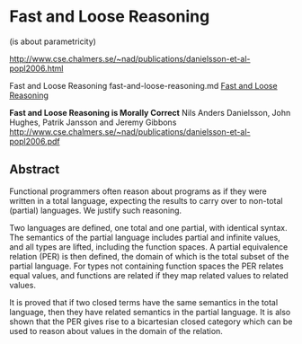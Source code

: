 # Fast and Loose Reasoning
(is about parametricity)


http://www.cse.chalmers.se/~nad/publications/danielsson-et-al-popl2006.html

Fast and Loose Reasoning
fast-and-loose-reasoning.md
[Fast and Loose Reasoning](fast-and-loose-reasoning.md)


**Fast and Loose Reasoning is Morally Correct**
Nils Anders Danielsson, John Hughes, Patrik Jansson and Jeremy Gibbons
http://www.cse.chalmers.se/~nad/publications/danielsson-et-al-popl2006.pdf


## Abstract
Functional programmers often reason about programs as if they were written in a total language, expecting the results to carry over to non-total (partial) languages. We justify such reasoning.

Two languages are defined, one total and one partial, with identical syntax. The semantics of the partial language includes partial and infinite values, and all types are lifted, including the function spaces. A partial equivalence relation (PER) is then defined, the domain of which is the total subset of the partial language. For types not containing function spaces the PER relates equal values, and functions are related if they map related values to related values.

It is proved that if two closed terms have the same semantics in the total language, then they have related semantics in the partial language. It is also shown that the PER gives rise to a bicartesian closed category which can be used to reason about values in the domain of the relation.
